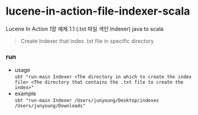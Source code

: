 # lucene-in-action-file-indexer-scala
Lucene In Action 1장 예제 1.1 (.txt 파일 색인 Indexer) java to scala
> Create Indexer that index .txt file in specific directory

### run
- usage  
`sbt "run-main Indexer <The directory in which to create the index file> <The directory that contains the .txt file to create the index>"`
- example  
`sbt "run-main Indexer /Users/junyoung/Desktop/indexes /Users/junyoung/Downloads"`
